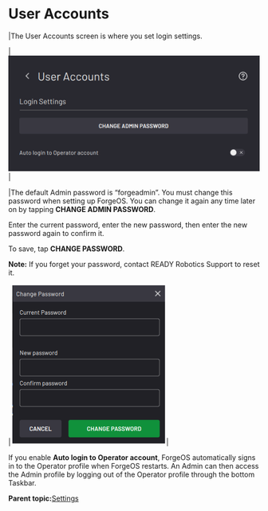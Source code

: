 # User Accounts

|The User Accounts screen is where you set login settings.

|![](Settings-App-5-x/settings_user_accounts_5x.png)|

|The default Admin password is “forgeadmin”. You must change this password when setting up ForgeOS. You can change it again any time later on by tapping **CHANGE ADMIN PASSWORD**.

Enter the current password, enter the new password, then enter the new password again to confirm it.

To save, tap **CHANGE PASSWORD**.

**Note:** If you forget your password, contact READY Robotics Support to reset it.

|![](Settings-App-5-x/General_settings_change_password_5.1.png)|

If you enable **Auto login to Operator account**, ForgeOS automatically signs in to the Operator profile when ForgeOS restarts. An Admin can then access the Admin profile by logging out of the Operator profile through the bottom Taskbar.

**Parent topic:**[Settings](../3-Settings-App/settings.md)

